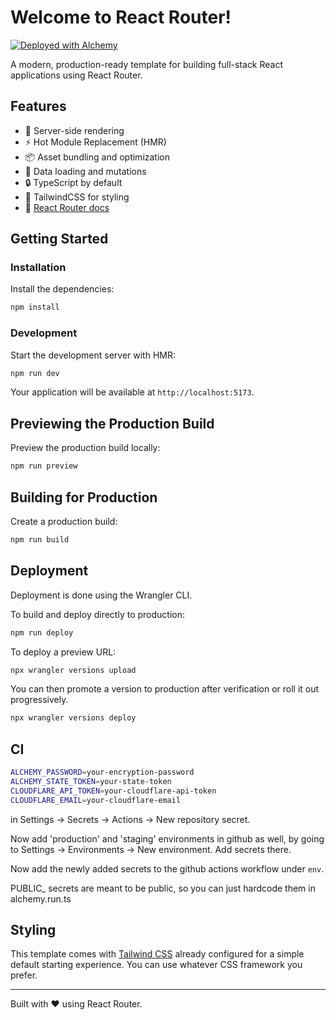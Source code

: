 # Welcome to React Router!

[![Deployed with Alchemy](https://alchemy.run/alchemy-badge.svg)](https://alchemy.run)

A modern, production-ready template for building full-stack React applications using React Router.

## Features

- 🚀 Server-side rendering
- ⚡️ Hot Module Replacement (HMR)
- 📦 Asset bundling and optimization
- 🔄 Data loading and mutations
- 🔒 TypeScript by default
- 🎉 TailwindCSS for styling
- 📖 [React Router docs](https://reactrouter.com/)

## Getting Started

### Installation

Install the dependencies:

```bash
npm install
```

### Development

Start the development server with HMR:

```bash
npm run dev
```

Your application will be available at `http://localhost:5173`.

## Previewing the Production Build

Preview the production build locally:

```bash
npm run preview
```

## Building for Production

Create a production build:

```bash
npm run build
```

## Deployment

Deployment is done using the Wrangler CLI.

To build and deploy directly to production:

```sh
npm run deploy
```

To deploy a preview URL:

```sh
npx wrangler versions upload
```

You can then promote a version to production after verification or roll it out progressively.

```sh
npx wrangler versions deploy
```

## CI

```bash
ALCHEMY_PASSWORD=your-encryption-password
ALCHEMY_STATE_TOKEN=your-state-token
CLOUDFLARE_API_TOKEN=your-cloudflare-api-token
CLOUDFLARE_EMAIL=your-cloudflare-email
```

in Settings -> Secrets -> Actions -> New repository secret.

Now add 'production' and 'staging' environments in github as well, by going to Settings -> Environments -> New environment. Add secrets there.

Now add the newly added secrets to the github actions workflow under `env`.

PUBLIC_ secrets are meant to be public, so you can just hardcode them in alchemy.run.ts

## Styling

This template comes with [Tailwind CSS](https://tailwindcss.com/) already configured for a simple default starting experience. You can use whatever CSS framework you prefer.

---

Built with ❤️ using React Router.
